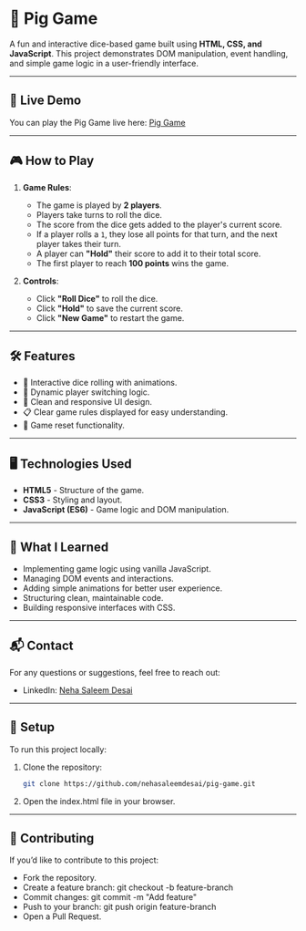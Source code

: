 # 🎲 Pig Game

A fun and interactive dice-based game built using **HTML, CSS, and JavaScript**. This project demonstrates DOM manipulation, event handling, and simple game logic in a user-friendly interface.

---

## 🚀 Live Demo

You can play the Pig Game live here: [Pig Game](https://nehasaleemdesai.github.io/pig-game/)

---

## 🎮 How to Play

1. **Game Rules**:

   - The game is played by **2 players**.
   - Players take turns to roll the dice.
   - The score from the dice gets added to the player's current score.
   - If a player rolls a `1`, they lose all points for that turn, and the next player takes their turn.
   - A player can **"Hold"** their score to add it to their total score.
   - The first player to reach **100 points** wins the game.

2. **Controls**:
   - Click **"Roll Dice"** to roll the dice.
   - Click **"Hold"** to save the current score.
   - Click **"New Game"** to restart the game.

---

## 🛠️ Features

- 🎲 Interactive dice rolling with animations.
- 🔄 Dynamic player switching logic.
- 📱 Clean and responsive UI design.
- 📋 Clear game rules displayed for easy understanding.
- 🔄 Game reset functionality.

---

## 🖥️ Technologies Used

- **HTML5** - Structure of the game.
- **CSS3** - Styling and layout.
- **JavaScript (ES6)** - Game logic and DOM manipulation.

---

## 🌟 What I Learned

- Implementing game logic using vanilla JavaScript.
- Managing DOM events and interactions.
- Adding simple animations for better user experience.
- Structuring clean, maintainable code.
- Building responsive interfaces with CSS.

---

## 📬 Contact

For any questions or suggestions, feel free to reach out:

- LinkedIn: [Neha Saleem Desai](https://www.linkedin.com/in/nehasaleemdesai/)

---

## 🧰 Setup

To run this project locally:

1. Clone the repository:

   ```bash
   git clone https://github.com/nehasaleemdesai/pig-game.git

   ```

2. Open the index.html file in your browser.

---

## 🤝 Contributing

If you’d like to contribute to this project:

- Fork the repository.
- Create a feature branch: git checkout -b feature-branch
- Commit changes: git commit -m "Add feature"
- Push to your branch: git push origin feature-branch
- Open a Pull Request.
